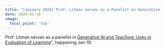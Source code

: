 ```yaml
---
title: "[January 2024] Prof. Litman serves as a Panelist on Generative AI and Teaching."
date: 2024-01-18
image:
  focal_point: 'top'
---
```

Prof. Litman serves as a panelist in [Generative AI and Teaching: Uses in Evaluation of Learning](https://www.research.pitt.edu/events/generative-ai-and-teaching-uses-evaluation-learning)", happening Jan 19.
<!--more-->
